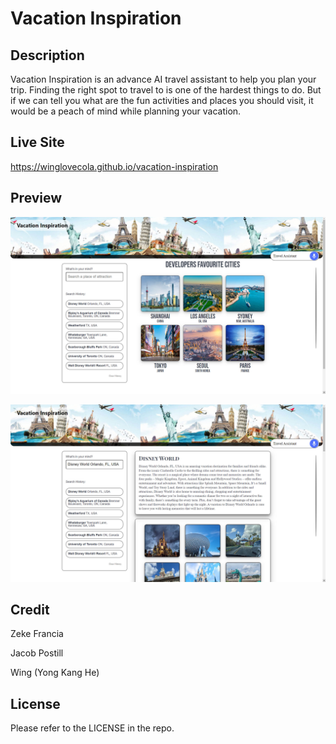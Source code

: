 # Vacation Inspiration

## Description

Vacation Inspiration is an advance AI travel assistant to help you plan your trip. Finding the right spot to travel to is one of the hardest things to do. But if we can tell you what are the fun activities and places you should visit, it would be a peach of mind while planning your vacation.


## Live Site

https://winglovecola.github.io/vacation-inspiration

## Preview

![Website screenshot 1](https://github.com/winglovecola/vacation-inspiration/blob/main/assets/images/screenshot1.jpg?raw=true)

![Website screenshot 2](https://github.com/winglovecola/vacation-inspiration/blob/main/assets/images/screenshot2.jpg?raw=true)
## Credit

Zeke Francia

Jacob Postill

Wing (Yong Kang He)

## License

Please refer to the LICENSE in the repo. 

 

